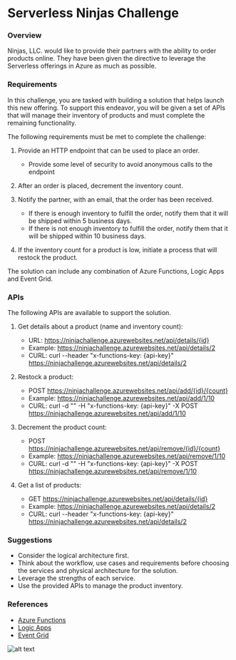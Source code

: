 # Serverless Ninjas Challenge

### Overview

Ninjas, LLC. would like to provide their partners with the ability to order products online. They have been given the directive to leverage the Serverless offerings in Azure as much as possible. 

### Requirements
In this challenge, you are tasked with building a solution that helps launch this new offering. To support this endeavor, you will be given a set of APIs that will manage their inventory of products and must complete the remaining functionality.

The following requirements must be met to complete the challenge:

1) Provide an HTTP endpoint that can be used to place an order.
   * Provide some level of security to avoid anonymous calls to the endpoint

2) After an order is placed, decrement the inventory count. 

3) Notify the partner, with an email, that the order has been received. 
   * If there is enough inventory to fulfill the order, notify them that it will be shipped within 5 business days.
   * If there is not enough inventory to fulfill the order, notify them that it will be shipped within 10 business days.
   
4) If the inventory count for a product is low, initiate a process that will restock the product. 

The solution can include any combination of Azure Functions, Logic Apps and Event Grid. 

###  APIs
The following APIs are available to support the solution. 

1) Get details about a product (name and inventory count): 
   * URL: https://ninjachallenge.azurewebsites.net/api/details/{id}
   * Example: https://ninjachallenge.azurewebsites.net/api/details/2
   * CURL: curl --header "x-functions-key: {api-key}" https://ninjachallenge.azurewebsites.net/api/details/2
   
2) Restock a product: 
   * POST https://ninjachallenge.azurewebsites.net/api/add/{id}/{count}
   * Example: https://ninjachallenge.azurewebsites.net/api/add/1/10
   * CURL: curl -d "" -H "x-functions-key: {api-key}" -X POST https://ninjachallenge.azurewebsites.net/api/add/1/10
   
3) Decrement the product count: 
   * POST https://ninjachallenge.azurewebsites.net/api/remove/{id}/{count}
   * Example: https://ninjachallenge.azurewebsites.net/api/remove/1/10
   * CURL: curl -d "" -H "x-functions-key: {api-key}" -X POST https://ninjachallenge.azurewebsites.net/api/remove/1/10
   
4) Get a list of products: 
   * GET https://ninjachallenge.azurewebsites.net/api/details/{id}
   * Example: https://ninjachallenge.azurewebsites.net/api/details/2
   * CURL: curl --header "x-functions-key: {api-key}" https://ninjachallenge.azurewebsites.net/api/details/2

### Suggestions
* Consider the logical architecture first. 
* Think about the workflow, use cases and requirements before choosing the services and physical architecture for the solution.
* Leverage the strengths of each service.
* Use the provided APIs to manage the product inventory.

### References
* [Azure Functions](https://docs.microsoft.com/en-us/azure/azure-functions/functions-overview "Azure Functions")
* [Logic Apps](https://docs.microsoft.com/en-us/azure/logic-apps/ "Azure Logic Apps")
* [Event Grid](https://docs.microsoft.com/en-us/azure/event-grid/overview "Azure Event Grid")

![alt text](https://github.com/codingwithsasquatch/serverless_ninjas_workshop/raw/master/7-Serverless_Challenge/Ninja.jpg "Serverless Challenge")
